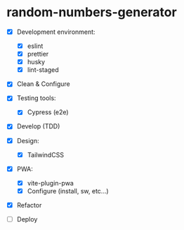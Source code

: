 # random-numbers-generator

- [x] Development environment:

  - [x] eslint
  - [x] prettier
  - [x] husky
  - [x] lint-staged

- [x] Clean & Configure

- [x] Testing tools:

  - [x] Cypress (e2e)

- [x] Develop (TDD)

- [x] Design:

  - [x] TailwindCSS

- [x] PWA:

  - [x] vite-plugin-pwa
  - [x] Configure (install, sw, etc...)

- [x] Refactor

- [ ] Deploy
